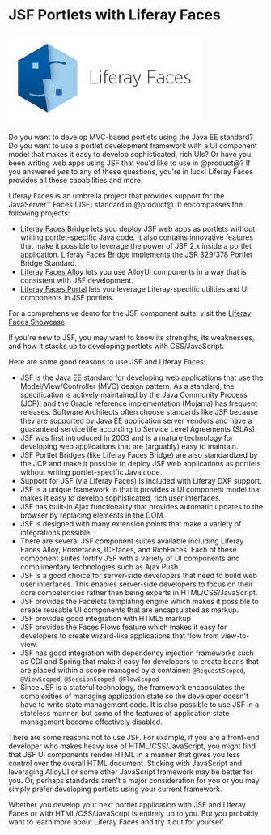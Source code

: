 # JSF Portlets with Liferay Faces [](id=jsf-portlets-with-liferay-faces)

![ ](../../../images/liferay-faces-logo.png)

Do you want to develop MVC-based portlets using the Java EE standard? Do you
want to use a portlet development framework with a UI component model that
makes it easy to develop sophisticated, rich UIs? Or have you been writing 
web apps using JSF that you'd like to use in @product@? If you answered *yes*
to any of these questions, you're in luck! Liferay Faces provides all these
capabilities and more. 

Liferay Faces is an umbrella project that provides support for the
JavaServer&#8482; Faces (JSF) standard in @product@. It encompasses the
following projects:

- [Liferay Faces Bridge](/develop/reference/-/knowledge_base/7-1/understanding-liferay-faces-bridge)
  lets you deploy JSF web apps as portlets without writing portlet-specific Java
  code. It also contains innovative features that make it possible to leverage
  the power of JSF 2.x inside a portlet application. Liferay Faces Bridge
  implements the JSR 329/378 Portlet Bridge Standard.
- [Liferay Faces Alloy](/develop/reference/-/knowledge_base/7-1/understanding-liferay-faces-alloy)
  lets you use AlloyUI components in a way that is consistent with JSF
  development.
- [Liferay Faces Portal](/develop/reference/-/knowledge_base/7-1/understanding-liferay-faces-portal)
  lets you leverage Liferay-specific utilities and UI components in JSF
  portlets.

For a comprehensive demo for the JSF component suite, visit the
[Liferay Faces Showcase](http://www.liferayfaces.org).

If you're new to JSF, you may want to know its strengths, its weaknesses,
and how it stacks up to developing portlets with CSS/JavaScript. 

Here are some good reasons to use JSF and Liferay Faces:

- JSF is the Java EE standard for developing web applications that use the
  Model/View/Controller (MVC) design pattern. As a standard, the specification
  is actively maintained by the Java Community Process (JCP), and the Oracle
  reference implementation (Mojarra) has frequent releases. Software Architects
  often choose standards like JSF because they are supported by Java EE
  application server vendors and have a guaranteed service life according to
  Service Level Agreements (SLAs).
- JSF was first introduced in 2003 and is a mature technology for
  developing web applications that are (arguably) easy to maintain.
- JSF Portlet Bridges (like Liferay Faces Bridge) are also standardized by the
  JCP and make it possible to deploy JSF web applications as portlets without
  writing portlet-specific Java code.
- Support for JSF (via Liferay Faces) is included with Liferay DXP support.
- JSF is a unique framework in that it provides a UI component model that makes
  it easy to develop sophisticated, rich user interfaces.
- JSF has built-in Ajax functionality that provides automatic updates to the
  browser by replacing elements in the DOM.
- JSF is designed with many extension points that make a variety of integrations
  possible.
- There are several JSF component suites available including Liferay Faces
  Alloy, Primefaces, ICEfaces, and RichFaces. Each of these component suites
  fortify JSF with a variety of UI components and complimentary technologies
  such as Ajax Push.
- JSF is a good choice for server-side developers that need to build web user
  interfaces. This enables server-side developers to focus on their core
  competencies rather than being experts in HTML/CSS/JavaScript.
- JSF provides the Facelets templating engine which makes it possible to create
  reusable UI components that are encapsulated as markup.
- JSF provides good integration with HTML5 markup
- JSF provides the Faces Flows feature which makes it easy for developers to
  create wizard-like applications that flow from view-to-view. 
- JSF has good integration with dependency injection frameworks such as CDI and
  Spring that make it easy for developers to create beans that are placed within
  a scope managed by a container: `@RequestScoped`, `@ViewScoped`,
  `@SessionScoped`, `@FlowScoped`
- Since JSF is a stateful technology, the framework encapsulates the
  complexities of managing application state so the developer doesn't have
  to write state management code. It is also possible to use JSF in a stateless
  manner, but some of the features of application state management become
  effectively disabled.

There are some reasons not to use JSF. For example, if you are a front-end
developer who makes heavy use of HTML/CSS/JavaScript, you might find that JSF UI
components render HTML in a manner that gives you less control over the overall
HTML document. Sticking with JavaScript and leveraging AlloyUI or some other
JavaScript framework may be better for you. Or, perhaps standards aren't a major
consideration for you or you may simply prefer developing portlets using your
current framework.

Whether you develop your next portlet application with JSF and Liferay Faces or
with HTML/CSS/JavaScript is entirely up to you. But you probably want to learn
more about Liferay Faces and try it out for yourself.
